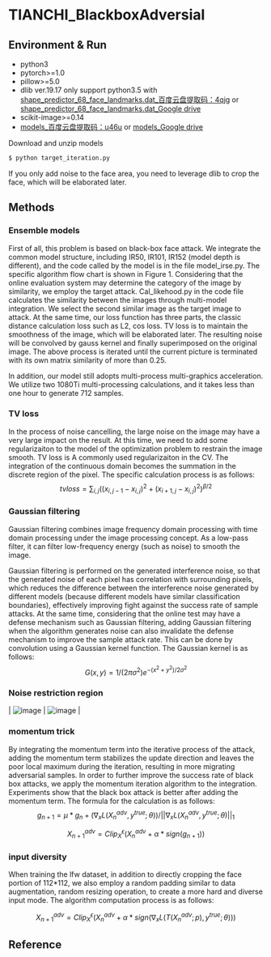 # TIANCHI_BlackboxAdversial




## Environment & Run
- python3
- pytorch>=1.0
- pillow>=5.0
- dlib ver.19.17   only support python3.5    with [shape_predictor_68_face_landmarks.dat_百度云盘提取码：4qjg](https://pan.baidu.com/s/1LMhhW2tXa8a1m2dx8-mCzQ&shfl=shareset) or [shape_predictor_68_face_landmarks.dat_Google drive](https://drive.google.com/open?id=1iMXiyvu3nYcNumtUHifVauU3-P_I_ssV)
- scikit-image>=0.14
- [models_百度云盘提取码：u46u](https://pan.baidu.com/s/1USe0e12jyeVj49AELL7KLw&shfl=shareset) or [models_Google drive](https://drive.google.com/open?id=1KrBN9-vlpmcbX5N-vc0QtKVsXuxF0jXd)

Download and unzip models
```bash
$ python target_iteration.py
```
If you only add noise to the face area, you need to leverage dlib to crop the face, which will be elaborated later.

## Methods
### Ensemble models
First of all, this problem is based on black-box face attack. We integrate the common model structure, including IR50, IR101, IR152 (model depth is different), and the code called by the model is in the file model_irse.py. The specific algorithm flow chart is shown in Figure 1. Considering that the online evaluation system may determine the category of the image by similarity, we employ the target attack. Cal_likehood.py in the code file calculates the similarity between the images through multi-model integration. We select the second similar image as the target image to attack. At the same time, our loss function has three parts, the classic distance calculation loss such as L2, cos loss. TV loss is to maintain the smoothness of the image, which will be elaborated later. The resulting noise will be convolved by gauss kernel and finally superimposed on the original image. The above process is iterated until the current picture is terminated with its own matrix similarity of more than 0.25.

In addition, our model still adopts multi-process multi-graphics acceleration. We utilize two 1080Ti multi-processing calculations, and it takes less than one hour to generate 712 samples.

### TV loss
In the process of noise cancelling, the large noise on the image may have a very large impact on the result. At this time, we need to add some regularizaiton to the model of the optimization problem to restrain the image smooth. TV loss is A commonly used regularizaiton in the CV. The integration of the continuous domain becomes the summation in the discrete region of the pixel. The specific calculation process is as follows:
$$ tvloss= ∑_{i,j}((x_{i,j-1}-x_{i,j} )^2+(x_{i+1,j}-x_{i,j} )^2 )^{β/2} $$

### Gaussian filtering
Gaussian filtering combines image frequency domain processing with time domain processing under the image processing concept. As a low-pass filter, it can filter low-frequency energy (such as noise) to smooth the image.

Gaussian filtering is performed on the generated interference noise, so that the generated noise of each pixel has correlation with surrounding pixels, which reduces the difference between the interference noise generated by different models (because different models have similar classification boundaries), effectively improving fight against the success rate of sample attacks. At the same time, considering that the online test may have a defense mechanism such as Gaussian filtering, adding Gaussian filtering when the algorithm generates noise can also invalidate the defense mechanism to improve the sample attack rate. This can be done by convolution using a Gaussian kernel function. The Gaussian kernel is as follows:
$$G(x,y)=1/{(2πσ^2)} e^{{-(x^2+y^2)}/2σ^2} $$

### Noise restriction region
| ![image](https://github.com/BruceQFWang/TIANCHI_BlackboxAdversial/blob/master/assets/attention%20map%20init.png) | ![image](https://github.com/BruceQFWang/TIANCHI_BlackboxAdversial/blob/master/assets/attention%20map%20init.png) |

### momentum trick
By integrating the momentum term into the iterative process of the attack, adding the momentum term stabilizes the update direction and leaves the poor local maximum during the iteration, resulting in more migrating adversarial samples. In order to further improve the success rate of black box attacks, we apply the momentum iteration algorithm to the integration. Experiments show that the black box attack is better after adding the momentum term. The formula for the calculation is as follows:
$$ g_{n+1}= μ*g_n+(∇_x L(X_n^{adv},y^{true};θ))/{||∇_x L(X_n^{adv},y^{true};θ)||_1 } $$

$$X_{n+1}^{adv}=Clip_X^ϵ (X_n^{adv}+α*sign(g_{n+1}) )  $$

### input diversity
When training the lfw dataset, in addition to directly cropping the face portion of 112*112, we also employ a random padding similar to data augmentation, random resizing operation, to create a more hard and diverse input mode.
The algorithm computation process is as follows:

$$X_{n+1}^{adv}=Clip_X^ϵ ( X_n^{adv}+α*sign(∇_x L(T(X_n^{adv};p),y^{true};θ)) )$$


## Reference

